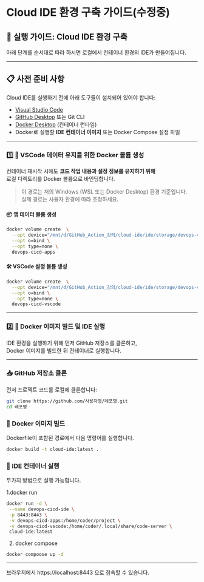 # Cloud IDE 환경 구축 가이드(수정중)

## 🚀 실행 가이드: Cloud IDE 환경 구축

아래 단계를 순서대로 따라 하시면 로컬에서 컨테이너 환경의 IDE가 만들어집니다.

---

## 📋 사전 준비 사항

Cloud IDE를 실행하기 전에 아래 도구들이 설치되어 있어야 합니다:

- [Visual Studio Code](https://code.visualstudio.com/) 
- [GitHub Desktop](https://desktop.github.com/) 또는 Git CLI
- [Docker Desktop](https://www.docker.com/products/docker-desktop) (컨테이너 런타임)
- Docker로 실행할 **IDE 컨테이너 이미지** 또는 Docker Compose 설정 파일
  
---

### 1️⃣ 💾 VSCode 데이터 유지를 위한 Docker 볼륨 생성

컨테이너 재시작 시에도 **코드 작업 내용과 설정 정보를 유지하기 위해**  
로컬 디렉토리를 Docker 볼륨으로 바인딩합니다.

> 이 경로는 저의 Windows (WSL 또는 Docker Desktop) 환경 기준입니다.  
> 실제 경로는 사용자 환경에 따라 조정하세요.

#### 📦 앱 데이터 볼륨 생성

```bash
docker volume create  \
  --opt device="/mnt/d/GitHub_Action_강의/cloud-ide/ide/storage/devops-cicd-apps" \
  --opt o=bind \
  --opt type=none \
  devops-cicd-apps
```
#### 🛠️ VSCode 설정 볼륨 생성

```bash
docker volume create  \
  --opt device="/mnt/d/GitHub_Action_강의/cloud-ide/ide/storage/devops-cicd-vscode" \
  --opt o=bind \
  --opt type=none \
  devops-cicd-vscode
```
---

### 2️⃣ 🐳 Docker 이미지 빌드 및 IDE 실행

IDE 환경을 실행하기 위해 먼저 GitHub 저장소를 클론하고,  
Docker 이미지를 빌드한 뒤 컨테이너로 실행합니다.

---

### 📥 GitHub 저장소 클론

먼저 프로젝트 코드를 로컬에 클론합니다:

```bash
git clone https://github.com/사용자명/레포명.git
cd 레포명
```

### 🔧 Docker 이미지 빌드

Dockerfile이 포함된 경로에서 다음 명령어를 실행합니다.

```bash
docker build -t cloud-ide:latest .
```

### 🚀 IDE 컨테이너 실행

두가지 방법으로 실행 가능합니다.
 
 1.docker run
 ```bash
 docker run -d \
  --name devops-cicd-ide \
  -p 8443:8443 \
  -v devops-cicd-apps:/home/coder/project \
  -v devops-cicd-vscode:/home/coder/.local/share/code-server \
  cloud-ide:latest
```
2. docker compose
```bash
docker compoose up -d
```
---
브라우저에서 https://localhost:8443 으로 접속할 수 있습니다.

